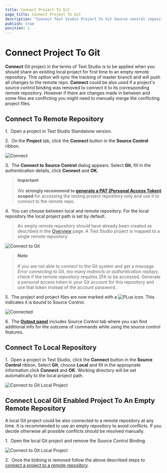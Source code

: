 ```yaml
---
title: Connect Project To Git
page_title: Connect Project To Git
description: "Connect Test Studio Project To Git Source control repository. Use Personal Access token to connect to Git repo accessed with 2FA (two factor authentication). Unable to connect to Git. Error connecting to Git, too many redirects or authentication replays"
publish: true
position: 2
---
```

# Connect Project To Git

**Connect** Git project in the terms of Test Studio is to be applied when you should share an existing local project for first time to an empty remote repository. This option will sync the tracking of master branch and will push all changes to the remote repo. **Connect** could be also used if a project's source control binding was removed to connect it to its corresponding remote repository. However if there are changes made in between and some files are conflicting you might need to manually merge the conflicting project files.

## Connect To Remote Repository

1.&nbsp; Open a project in Test Studio Standalone version.

2.&nbsp; On the **Project** tab, click the **Connect** button in the **Source Control** ribbon.

![Connect][1]

3.&nbsp; The **Connect to Source Control** dialog appears. Select **Git**, fill in the authentication details, click **Connect** and **OK**.

> **Important**
> <br>
> <br> We __strongly recommend to <a href="/teststudio/automated-tests/source-control/git/overview-git#using-personal-access-token-for-authentication-in-git-repo" target="_blank">generate a PAT (Personal Access Token)</a> scoped__ for accessing the testing project repository only and use it to connect to the remote repo.

4.&nbsp; You can choose between local and remote repository. For the local repository the local project path is set by default.

> An empty remote repository should have already been created as described in the <a href="/features/source-control/git/overview-git" target="_blank">Overview</a> page. A Test Studio project is mapped to a single remote repository.

![Connect to Git][2]

> **Note**
> <br>
> <br>
> If you are not able to connect to the Git system and get a message _Error connecting to Git, too many redirects or authentication replays_, check if the remote repository requires 2FA to be accessed. Generate a personal access token in your Git account for this repository and use that token instead of the account password.

5.&nbsp; The project and project files are now marked with a ![PLus][4] icon. This indicates it is bound to Source Control.

![Connected][3]

6.&nbsp; The <a href="/features/coded-steps/output-panel" target="_blank">**Output panel**</a> includes Source Control tab where you can find additional info for the outcome of commands while using the source control features.

## Connect To Local Repository

1.&nbsp; Open a project in Test Studio, click the **Connect** button in the **Source Control** ribbon. Select **Git**, choose **Local** and fill in the appropriate information click **Connect** and **OK**. Working directory will be set automatically to the local project path.

![Connect to Git Local Project][5]

## Connect Local Git Enabled Project To An Empty Remote Repository

A local Git project could be also connected to a remote repository at any time. It is recommended to use an empty repository to avoid conflicts. If you decide otherwise all possible conflicts should be resolved manually.

1.&nbsp; Open the local Git project and remove the Source Control Binding.

![Connect to Git Local Project][6]

2.&nbsp; Once the bidning is removed follow the above described steps to <a href="/features/source-control/git/connect-to-git#Connect To Remote Repository" target="_blank">connect a project to a remote repository</a>.

[1]: /img/features/source-control/git/connect-to-git/fig1.png
[2]: /img/features/source-control/git/connect-to-git/fig2.png
[3]: /img/features/source-control/git/connect-to-git/fig3.png
[4]: /img/features/source-control/connect-to-tfs/fig4.png
[5]: /img/features/source-control/git/branch-management/fig1_localRepo.png
[6]: /img/features/source-control/git/connect-to-git/fig4_removeSC.png